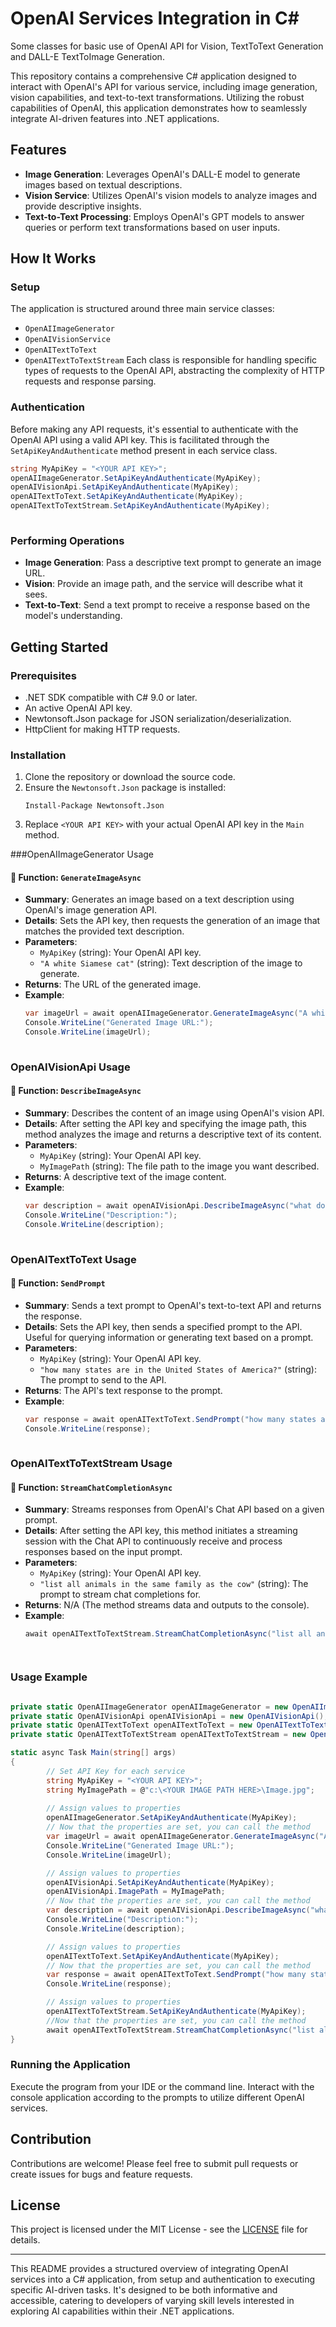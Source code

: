  


# OpenAI Services Integration in C#

Some classes for basic use of OpenAI API for Vision, TextToText Generation and DALL-E TextToImage Generation.

This repository contains a comprehensive C# application designed to interact with OpenAI's API for various service, including image generation, vision capabilities, and text-to-text transformations. Utilizing the robust capabilities of OpenAI, this application demonstrates how to seamlessly integrate AI-driven features into .NET applications.

## Features

- **Image Generation**: Leverages OpenAI's DALL-E model to generate images based on textual descriptions.
- **Vision Service**: Utilizes OpenAI's vision models to analyze images and provide descriptive insights.
- **Text-to-Text Processing**: Employs OpenAI's GPT models to answer queries or perform text transformations based on user inputs.

## How It Works

### Setup

The application is structured around three main service classes:

- `OpenAIImageGenerator`
- `OpenAIVisionService`
- `OpenAITextToText`
- `OpenAITextToTextStream`
Each class is responsible for handling specific types of requests to the OpenAI API, abstracting the complexity of HTTP requests and response parsing.

### Authentication

Before making any API requests, it's essential to authenticate with the OpenAI API using a valid API key. This is facilitated through the `SetApiKeyAndAuthenticate` method present in each service class.

```csharp
string MyApiKey = "<YOUR API KEY>";
openAIImageGenerator.SetApiKeyAndAuthenticate(MyApiKey);
openAIVisionApi.SetApiKeyAndAuthenticate(MyApiKey);
openAITextToText.SetApiKeyAndAuthenticate(MyApiKey);
openAITextToTextStream.SetApiKeyAndAuthenticate(MyApiKey);
 
```

### Performing Operations

- **Image Generation**: Pass a descriptive text prompt to generate an image URL.
- **Vision**: Provide an image path, and the service will describe what it sees.
- **Text-to-Text**: Send a text prompt to receive a response based on the model's understanding.


## Getting Started

### Prerequisites

- .NET SDK compatible with C# 9.0 or later.
- An active OpenAI API key.
- Newtonsoft.Json package for JSON serialization/deserialization.
- HttpClient for making HTTP requests.

### Installation

1. Clone the repository or download the source code.
2. Ensure the `Newtonsoft.Json` package is installed:
   ```
   Install-Package Newtonsoft.Json
   ```
3. Replace `<YOUR API KEY>` with your actual OpenAI API key in the `Main` method.

 

###OpenAIImageGenerator Usage
 
#### 🚀 Function: `GenerateImageAsync`
- **Summary**: Generates an image based on a text description using OpenAI's image generation API.
- **Details**: Sets the API key, then requests the generation of an image that matches the provided text description.
- **Parameters**:
  - `MyApiKey` (string): Your OpenAI API key.
  - `"A white Siamese cat"` (string): Text description of the image to generate.
- **Returns**: The URL of the generated image.
- **Example**: 
  ```csharp
  var imageUrl = await openAIImageGenerator.GenerateImageAsync("A white Siamese cat");
  Console.WriteLine("Generated Image URL:");
  Console.WriteLine(imageUrl);
 

### OpenAIVisionApi Usage

 
#### 🚀 Function: `DescribeImageAsync`
- **Summary**: Describes the content of an image using OpenAI's vision API.
- **Details**: After setting the API key and specifying the image path, this method analyzes the image and returns a descriptive text of its content.
- **Parameters**:
  - `MyApiKey` (string): Your OpenAI API key.
  - `MyImagePath` (string): The file path to the image you want described.
- **Returns**: A descriptive text of the image content.
- **Example**: 
  ```csharp
  var description = await openAIVisionApi.DescribeImageAsync("what do you see in this picture");
  Console.WriteLine("Description:");
  Console.WriteLine(description);
 

### OpenAITextToText Usage

 
#### 🚀 Function: `SendPrompt`
- **Summary**: Sends a text prompt to OpenAI's text-to-text API and returns the response.
- **Details**: Sets the API key, then sends a specified prompt to the API. Useful for querying information or generating text based on a prompt.
- **Parameters**:
  - `MyApiKey` (string): Your OpenAI API key.
  - `"how many states are in the United States of America?"` (string): The prompt to send to the API.
- **Returns**: The API's text response to the prompt.
- **Example**: 
  ```csharp
  var response = await openAITextToText.SendPrompt("how many states are in the United States of America?");
  Console.WriteLine(response);
 

### OpenAITextToTextStream Usage

 
#### 🚀 Function: `StreamChatCompletionAsync`
- **Summary**: Streams responses from OpenAI's Chat API based on a given prompt.
- **Details**: After setting the API key, this method initiates a streaming session with the Chat API to continuously receive and process responses based on the input prompt.
- **Parameters**:
  - `MyApiKey` (string): Your OpenAI API key.
  - `"list all animals in the same family as the cow"` (string): The prompt to stream chat completions for.
- **Returns**: N/A (The method streams data and outputs to the console).
- **Example**: 
  ```csharp
  await openAITextToTextStream.StreamChatCompletionAsync("list all animals in the same family as the cow");




### Usage Example

```csharp

private static OpenAIImageGenerator openAIImageGenerator = new OpenAIImageGenerator();
private static OpenAIVisionApi openAIVisionApi = new OpenAIVisionApi();
private static OpenAITextToText openAITextToText = new OpenAITextToText();
private static OpenAITextToTextStream openAITextToTextStream = new OpenAITextToTextStream();

static async Task Main(string[] args)
{
        // Set API Key for each service
        string MyApiKey = "<YOUR API KEY>";
        string MyImagePath = @"c:\<YOUR IMAGE PATH HERE>\Image.jpg";
    
        // Assign values to properties
        openAIImageGenerator.SetApiKeyAndAuthenticate(MyApiKey);
        // Now that the properties are set, you can call the method
        var imageUrl = await openAIImageGenerator.GenerateImageAsync("A white Siamese cat");
        Console.WriteLine("Generated Image URL:");
        Console.WriteLine(imageUrl);

        // Assign values to properties
        openAIVisionApi.SetApiKeyAndAuthenticate(MyApiKey);
        openAIVisionApi.ImagePath = MyImagePath;
        // Now that the properties are set, you can call the method
        var description = await openAIVisionApi.DescribeImageAsync("what do you see in this picture");
        Console.WriteLine("Description:");
        Console.WriteLine(description);

        // Assign values to properties
        openAITextToText.SetApiKeyAndAuthenticate(MyApiKey);
        // Now that the properties are set, you can call the method
        var response = await openAITextToText.SendPrompt("how many states are in the United States of America?");
        Console.WriteLine(response);

        // Assign values to properties
        openAITextToTextStream.SetApiKeyAndAuthenticate(MyApiKey);
        //Now that the properties are set, you can call the method
        await openAITextToTextStream.StreamChatCompletionAsync("list all animals in the same family as the cow");
}
```



### Running the Application

Execute the program from your IDE or the command line. Interact with the console application according to the prompts to utilize different OpenAI services.

## Contribution

Contributions are welcome! Please feel free to submit pull requests or create issues for bugs and feature requests.

## License

This project is licensed under the MIT License - see the [LICENSE](LICENSE) file for details.

---

This README provides a structured overview of integrating OpenAI services into a C# application, from setup and authentication to executing specific AI-driven tasks. It's designed to be both informative and accessible, catering to developers of varying skill levels interested in exploring AI capabilities within their .NET applications.
